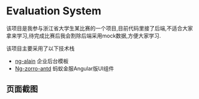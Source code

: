 # Evaluation System
该项目是我参与浙江省大学生某比赛的一个项目,目前代码里接了后端,不适合大家拿来学习,待完成比赛后我会割除后端采用mock数据,方便大家学习.

该项目主要采用了以下技术栈
+ [ng-alain](https://github.com/cipchk/ng-alain) 企业后台模板
+ [Ng-zorro-antd](https://github.com/NG-ZORRO/ng-zorro-antd) 蚂蚁金服Angular版UI组件

 
## 页面截图

